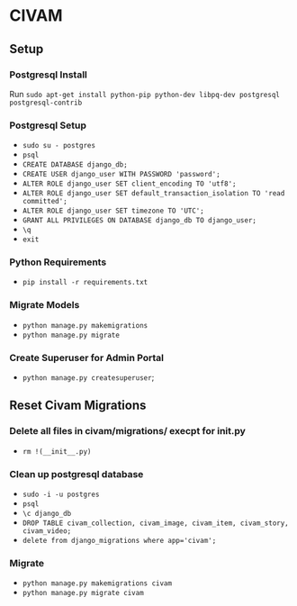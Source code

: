 # CIVAM

## Setup
### Postgresql Install
Run `sudo apt-get install python-pip python-dev libpq-dev postgresql postgresql-contrib`

### Postgresql Setup
* `sudo su - postgres`
* `psql`
* `CREATE DATABASE django_db;`
* `CREATE USER django_user WITH PASSWORD 'password';`
* `ALTER ROLE django_user SET client_encoding TO 'utf8';`
* `ALTER ROLE django_user SET default_transaction_isolation TO 'read committed';`
* `ALTER ROLE django_user SET timezone TO 'UTC';`
* `GRANT ALL PRIVILEGES ON DATABASE django_db TO django_user;`
* `\q`
* `exit`

### Python Requirements
* `pip install -r requirements.txt`

### Migrate Models
* `python manage.py makemigrations`
* `python manage.py migrate`

### Create Superuser for Admin Portal
* `python manage.py createsuperuser`;

## Reset Civam Migrations
### Delete all files in civam/migrations/ execpt for __init__.py
* `rm !(__init__.py)`

### Clean up postgresql database
* `sudo -i -u postgres`
* `psql`
* `\c django_db`
* `DROP TABLE civam_collection, civam_image, civam_item, civam_story, civam_video;`
* `delete from django_migrations where app='civam';`

### Migrate
* `python manage.py makemigrations civam`
* `python manage.py migrate civam`


